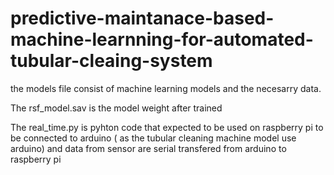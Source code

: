 # predictive-maintanace-based-machine-learnning-for-automated-tubular-cleaing-system

the models file consist of machine learning models and the necesarry data. 

The rsf_model.sav is the model weight after trained

The real_time.py is pyhton code that expected to be used on raspberry pi to be connected to arduino ( as the tubular cleaning machine model use arduino) 
and data from sensor are serial transfered from arduino to raspberry pi
